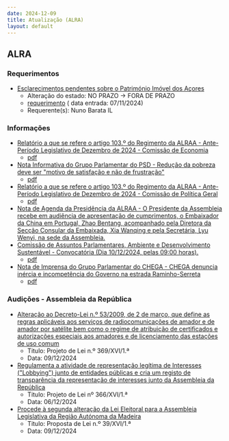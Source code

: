 ```yaml
---
date: 2024-12-09
title: Atualização (ALRA)
layout: default
---
```

## ALRA

### Requerimentos

* [Esclarecimentos pendentes sobre o Património Imóvel dos Açores](http://base.alra.pt:82/4DACTION/w_pesquisa_registo/4/8594)
  * Alteração do estado: NO PRAZO → FORA DE PRAZO
  * [requerimento](http://base.alra.pt:82/Doc_Req/XIIIreque206.pdf) ( data entrada: 07/11/2024)
  * Requerente(s): Nuno Barata IL

### Informações

* [Relatório a que se refere o artigo 103.º do Regimento da ALRAA - Ante-Período Legislativo de Dezembro de 2024 - Comissão de Economia](http://base.alra.pt:82/4DACTION/w_pesquisa_registo/8/20768)
  * [pdf](http://base.alra.pt:82/Doc_Noticias/NI20768.pdf)
* [Nota Informativa do Grupo Parlamentar do PSD - Redução da pobreza deve ser "motivo de satisfação e não de frustração"](http://base.alra.pt:82/4DACTION/w_pesquisa_registo/8/20769)
  * [pdf](http://base.alra.pt:82/Doc_Noticias/NI20769.pdf)
* [Relatório a que se refere o artigo 103.º do Regimento da ALRAA - Ante-Período Legislativo de Dezembro de 2024 - Comissão de Política Geral](http://base.alra.pt:82/4DACTION/w_pesquisa_registo/8/20770)
  * [pdf](http://base.alra.pt:82/Doc_Noticias/NI20770.pdf)
* [Nota de Agenda da Presidência da ALRAA - O Presidente da Assembleia recebe em audiência de apresentação de cumprimentos, o Embaixador da China em Portugal, Zhao Bentang, acompanhado pela Diretora da Secção Consular da Embaixada, Xia Wanqing e pela Secretária, Lyu Wenyi, na sede da Assembleia.](http://base.alra.pt:82/4DACTION/w_pesquisa_registo/8/20772)
* [Comissão de Assuntos Parlamentares, Ambiente e Desenvolvimento Sustentável - Convocatória (Dia 10/12/2024, pelas 09:00 horas).](http://base.alra.pt:82/4DACTION/w_pesquisa_registo/8/20773)
  * [pdf](http://base.alra.pt:82/Doc_Noticias/NI20773.pdf)
* [Nota de Imprensa do Grupo Parlamentar do CHEGA - CHEGA denuncia inércia e incompetência do Governo na estrada Raminho-Serreta](http://base.alra.pt:82/4DACTION/w_pesquisa_registo/8/20767)
  * [pdf](http://base.alra.pt:82/Doc_Noticias/NI20767.pdf)

### Audições - Assembleia da República

* [Alteração ao Decreto-Lei n.º 53/2009, de 2 de março, que define as regras aplicáveis aos serviços de radiocomunicações de amador e de amador por satélite bem como o regime de atribuição de certificados e autorizações especiais aos amadores e de licenciamento das estações de uso comum](http://base.alra.pt:82/4DACTION/w_pesquisa_registo/5/3296)
  * Titulo: Projeto de Lei n.º 369/XVI/1.ª
  * Data: 09/12/2024
* [Regulamenta a atividade de representação legítima de Interesses ("Lobbying") junto de entidades públicas e cria um registo de transparência da representação de interesses junto da Assembleia da República](http://base.alra.pt:82/4DACTION/w_pesquisa_registo/5/3294)
  * Titulo: Projeto de Lei nº 366/XVI/1.ª
  * Data: 06/12/2024
* [Procede à segunda alteração da Lei Eleitoral para a Assembleia Legislativa da Região Autónoma da Madeira](http://base.alra.pt:82/4DACTION/w_pesquisa_registo/5/3295)
  * Titulo: Proposta de Lei n.º 39/XVI/1.ª
  * Data: 09/12/2024
